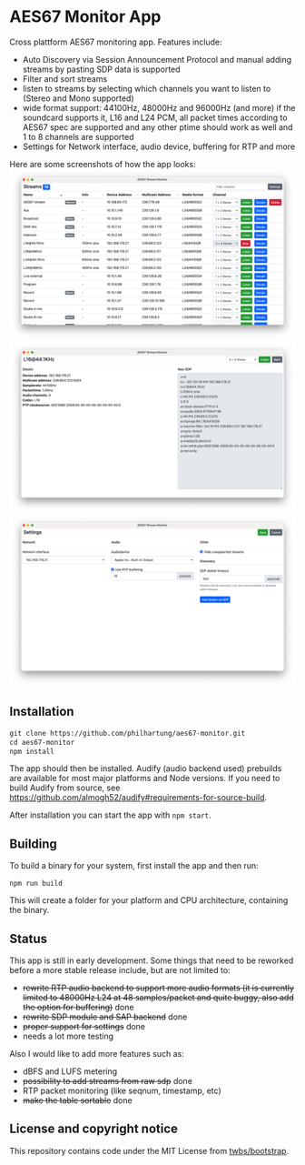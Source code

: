 # AES67 Monitor App
Cross plattform AES67 monitoring app. Features include:
 * Auto Discovery via Session Announcement Protocol and manual adding streams by pasting SDP data is supported
 * Filter and sort streams
 * listen to streams by selecting which channels you want to listen to (Stereo and Mono supported)
 * wide format support: 44100Hz, 48000Hz and 96000Hz (and more) if the soundcard supports it, L16 and L24 PCM, all packet times according to AES67 spec are supported and any other ptime should work as well and 1 to 8 channels are supported
 * Settings for Network interface, audio device, buffering for RTP and more

Here are some screenshots of how the app looks:
![Screenshot](doc/screenshot.png "Screenshot")
![Screenshot](doc/details.png "Screenshot details")
![Screenshot](doc/settings.png "Screenshot settings")

## Installation
```
git clone https://github.com/philhartung/aes67-monitor.git
cd aes67-monitor
npm install
```
The app should then be installed.  Audify (audio backend used) prebuilds are available for most major platforms and Node versions. If you need to build Audify from source, see https://github.com/almogh52/audify#requirements-for-source-build.

After installation you can start the app with `npm start`.

## Building
To build a binary for your system, first install the app and then run:
```
npm run build
```
This will create a folder for your platform and CPU architecture, containing the binary.

## Status
This app is still in early development. Some things that need to be reworked before a more stable release include, but are not limited to:
 * ~~rewrite RTP audio backend to support more audio formats (it is currently limited to 48000Hz L24 at 48 samples/packet and quite buggy, also add the option for buffering)~~ done
 * ~~rewrite SDP module and SAP backend~~ done
 * ~~proper support for settings~~ done
 * needs a lot more testing
 
 Also I would like to add more features such as:
  * dBFS and LUFS metering
  * ~~possibility to add streams from raw sdp~~ done
  * RTP packet monitoring (like seqnum, timestamp, etc)
  * ~~make the table sortable~~ done
 

## License and copyright notice
This repository contains code under the MIT License from [twbs/bootstrap](https://github.com/twbs/bootstrap).
